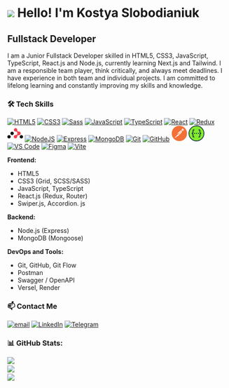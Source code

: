 # ![](https://user-images.githubusercontent.com/18350557/176309783-0785949b-9127-417c-8b55-ab5a4333674e.gif) Hello! I'm Kostya Slobodianiuk

## Fullstack Developer

I am a Junior Fullstack Developer skilled in HTML5, CSS3, JavaScript, TypeScript, React.js and Node.js, currently learning Next.js and Tailwind. I am a responsible team player, think critically, and always meet deadlines. I have experience in both team and individual projects. I am committed to lifelong learning and constantly improving my skills and knowledge.

### 🛠️ Tech Skills

<p align="left">
<a href="https://developer.mozilla.org/en-US/docs/Glossary/HTML5" target="_blank" rel="noreferrer">
    <img src="https://raw.githubusercontent.com/danielcranney/readme-generator/main/public/icons/skills/html5-colored.svg" width="36" height="36" alt="HTML5" title="HTML5"/></a>
<a href="https://www.w3.org/TR/CSS/#css" target="_blank" rel="noreferrer">
    <img src="https://raw.githubusercontent.com/danielcranney/readme-generator/main/public/icons/skills/css3-colored.svg" width="36" height="36" alt="CSS3" title="CSS3"/></a>
<a href="https://sass-lang.com/" target="_blank" rel="noreferrer">
    <img src="https://raw.githubusercontent.com/danielcranney/readme-generator/main/public/icons/skills/sass-colored.svg" width="36" height="36" alt="Sass" title="Sass"/></a>
<a href="https://developer.mozilla.org/en-US/docs/Web/JavaScript" target="_blank" rel="noreferrer">
    <img src="https://raw.githubusercontent.com/danielcranney/readme-generator/main/public/icons/skills/javascript-colored.svg" width="36" height="36" alt="JavaScript" title="JavaScript"/></a>
<a href="https://www.typescriptlang.org/" target="_blank" rel="noreferrer">
    <img src="https://raw.githubusercontent.com/danielcranney/readme-generator/main/public/icons/skills/typescript-colored.svg" width="36" height="36" alt="TypeScript" title="TypeScript"/></a>
<a href="https://reactjs.org/" target="_blank" rel="noreferrer">
    <img src="https://raw.githubusercontent.com/danielcranney/readme-generator/main/public/icons/skills/react-colored.svg" width="36" height="36" alt="React" title="React"/></a>
<a href="https://redux.js.org/" target="_blank" rel="noreferrer">
    <img src="https://raw.githubusercontent.com/danielcranney/readme-generator/main/public/icons/skills/redux-colored.svg" width="36" height="36" alt="Redux" title="Redux"/></a>
<a href="https://reactrouter.com/" target="_blank" rel="noreferrer">
    <img src="https://raw.githubusercontent.com/devicons/devicon/master/icons/reactrouter/reactrouter-original.svg" 
    width="36" height="36" alt="React Router" title="React Router"/></a>
<a href="https://nodejs.org/en/" target="_blank" rel="noreferrer">
    <img src="https://raw.githubusercontent.com/danielcranney/readme-generator/main/public/icons/skills/nodejs-colored.svg" width="36" height="36" alt="NodeJS" title="NodeJS"/></a>
<a href="https://expressjs.com/" target="_blank" rel="noreferrer">
    <img src="https://raw.githubusercontent.com/danielcranney/readme-generator/main/public/icons/skills/express-colored.svg" width="36" height="36" alt="Express" title="Express"/></a>
<a href="https://www.mongodb.com/" target="_blank" rel="noreferrer">
    <img src="https://raw.githubusercontent.com/danielcranney/readme-generator/main/public/icons/skills/mongodb-colored.svg" width="36" height="36" alt="MongoDB" title="MongoDB"/></a>
<a href="https://git-scm.com/" target="_blank" rel="noreferrer">
    <img src="https://raw.githubusercontent.com/danielcranney/readme-generator/main/public/icons/skills/git-colored.svg" width="36" height="36" alt="Git" title="Git"/></a>
<a href="https://github.com/" target="_blank" rel="noreferrer">
    <img src="https://cdn.jsdelivr.net/gh/devicons/devicon@latest/icons/github/github-original-wordmark.svg" 
    width="36" height="36" alt="GitHub" title="GitHub"/></a>
<a href="https://www.postman.com/" target="_blank" rel="noreferrer">
    <img src="https://raw.githubusercontent.com/devicons/devicon/master/icons/postman/postman-original.svg" 
    width="36" height="36" alt="Postman" title="Postman"/></a>
<a href="https://swagger.io/" target="_blank" rel="noreferrer">
    <img src="https://raw.githubusercontent.com/devicons/devicon/master/icons/swagger/swagger-original.svg"
    width="36" height="36" alt="Swagger" title="Swagger"/></a>
<a href="https://code.visualstudio.com/" target="_blank" rel="noreferrer">
    <img src="https://raw.githubusercontent.com/danielcranney/readme-generator/main/public/icons/skills/visualstudiocode-colored.svg" 
    width="36" height="36" alt="VS Code" title="VS Code"/></a>
<a href="https://www.figma.com/" target="_blank" rel="noreferrer">
    <img src="https://raw.githubusercontent.com/danielcranney/readme-generator/main/public/icons/skills/figma-colored.svg" width="36" height="36" alt="Figma" title="Figma"/></a>
<a href="https://vitejs.dev/" target="_blank" rel="noreferrer">
    <img src="https://raw.githubusercontent.com/danielcranney/readme-generator/main/public/icons/skills/vite-colored.svg" width="36" height="36" alt="Vite" title="Vite"/></a>
<!-- <a href="https://nextjs.org/" target="_blank" rel="noreferrer">
    <img src="https://cdn.jsdelivr.net/gh/devicons/devicon@latest/icons/nextjs/nextjs-original.svg" width="36" height="36" alt="Next.js" title="Next.js"/>
</a>
<a href="https://tailwindcss.com/" target="_blank" rel="noreferrer">
    <img src="https://cdn.jsdelivr.net/gh/devicons/devicon@latest/icons/tailwindcss/tailwindcss-original.svg" width="36" height="36" alt="Tailwind" title="Tailwind"/>
</a> -->
</p>

**Frontend:**

- HTML5
- CSS3 (Grid, SCSS/SASS)
- JavaScript, TypeScript
- React.js (Redux, Router)
- Swiper.js, Accordion. js

**Backend:**

- Node.js (Express)
- MongoDB (Mongoose)

**DevOps and Tools:**

- Git, GitHub, Git Flow
- Postman
- Swagger / OpenAPI
- Versel, Render

### 📫 Contact Me

[![email](https://img.shields.io/badge/Email-D14836?logo=gmail&logoColor=white)](mailto:kostyaslob@gmail.com)
[![LinkedIn](https://img.shields.io/badge/LinkedIn-%230077B5.svg?logo=linkedin&logoColor=white)](https://www.linkedin.com/in/kostya-slobodianiuk)
[![Telegram](https://img.shields.io/badge/Telegram-%230077B5.svg?logo=telegram&logoColor=white)](https://t.me/kostyaslob)


### 📊 GitHub Stats:
![](https://github-readme-stats.vercel.app/api?username=kostyaslob&theme=aura_dark&hide_border=false&include_all_commits=false&count_private=false)<br/>
![](https://nirzak-streak-stats.vercel.app/?user=kostyaslob&theme=aura_dark&hide_border=false)<br/>
![](https://github-readme-stats.vercel.app/api/top-langs/?username=kostyaslob&theme=aura_dark&hide_border=false&include_all_commits=false&count_private=false&layout=compact)